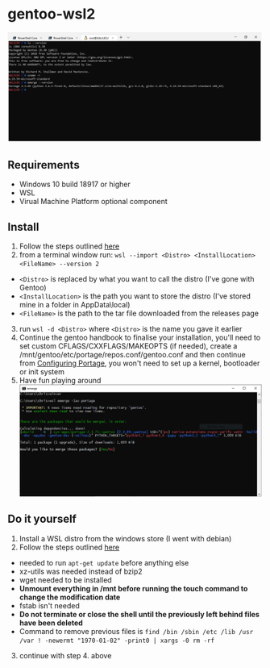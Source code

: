 # gentoo-wsl2
![Gentoo Running on WSL2](gentoo.png "Gentoo-WSL2")
## Requirements
- Windows 10 build 18917 or higher
- WSL
- Virual Machine Platform optional component
## Install
1. Follow the steps outlined [here](https://docs.microsoft.com/en-us/windows/wsl/wsl2-install)
2. from a terminal window run: `wsl --import <Distro> <InstallLocation> <FileName> --version 2`
  * `<Distro>` is replaced by what you want to call the distro (I've gone with Gentoo)
  * `<InstallLocation>` is the path you want to store the distro (I've stored mine in a folder in AppData\local)
  * `<FileName>` is the path to the tar file downloaded from the releases page
3. run `wsl -d <Distro>` where `<Distro>` is the name you gave it earlier
4. Continue the gentoo handbook to finalise your installation, you'll need to set custom CFLAGS/CXXFLAGS/MAKEOPTS (if needed), create a /mnt/gentoo/etc/portage/repos.conf/gentoo.conf and then continue from [Configuring Portage](https://wiki.gentoo.org/wiki/Handbook:AMD64/Installation/Base#Configuring_Portage), you won't need to set up a kernel, bootloader or init system
5. Have fun playing around
![Gentoo Running on WSL2](emerge.png "Emerge")
## Do it yourself
1. Install a WSL distro from the windows store (I went with debian)
2. Follow the steps outlined [here](https://wiki.gentoo.org/wiki/Replace_a_Linux_installation_with_Gentoo_in-place)
  * needed to run `apt-get update` before anything else
  * xz-utils was needed instead of bzip2
  * wget needed to be installed
  * **Unmount everything in /mnt before running the touch command to change the modification date**
  * fstab isn't needed
  * **Do not terminate or close the shell until the previously left behind files have been deleted**
  * Command to remove previous files is `find /bin /sbin /etc /lib /usr /var ! -newermt "1970-01-02" -print0 | xargs -0 rm -rf`
3. continue with step 4. above



